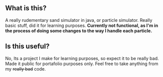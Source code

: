 ## What is this?
A really rudementary sand simulator in java, or particle simulator. Really basic stuff, did it for learning purposes.
**Currently not functional, as I'm in the process of doing some changes to the way I handle each particle.**

## Is this useful?
No, Its a project I make for learning purposes, so expect it to be really bad. Made it public for portafolio purposes only.
Feel free to take anything from my ~~really bad~~ code.
